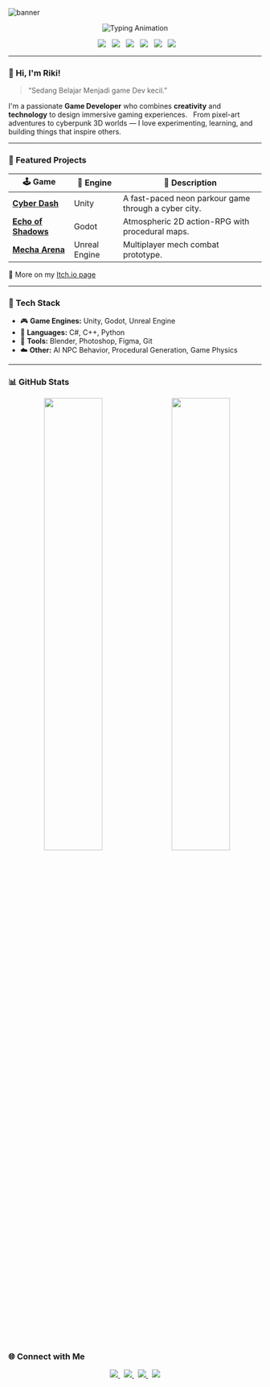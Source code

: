 ![banner](https://capsule-render.vercel.app/api?type=waving&color=0:0f0c29,50:302b63,100:24243e&height=200&section=header&text=Riki%20Hardianto%20&fontSize=40&fontColor=00ffff&animation=fadeIn&fontAlignY=35)

<p align="center">
  <img src="https://readme-typing-svg.vercel.app/?font=Fira+Code&size=27&pause=1000&color=00FFFF&center=true&vCenter=true&width=500&lines=🎮+Game+Developer;💡+Tech+Explorer;🔥+Creator+of+Virtual+Worlds" alt="Typing Animation" />
</p>

<p align="center">
  <img src="https://img.shields.io/badge/Unity-100000?style=for-the-badge&logo=unity&logoColor=white"/>
  <img src="https://img.shields.io/badge/Godot-478CBF?style=for-the-badge&logo=godot-engine&logoColor=white"/>
  <img src="https://img.shields.io/badge/Unreal-0E1128?style=for-the-badge&logo=unrealengine&logoColor=white"/>
  <img src="https://img.shields.io/badge/C%23-239120?style=for-the-badge&logo=c-sharp&logoColor=white"/>
  <img src="https://img.shields.io/badge/C++-00599C?style=for-the-badge&logo=cplusplus&logoColor=white"/>
  <img src="https://img.shields.io/badge/Python-FFD43B?style=for-the-badge&logo=python&logoColor=blue"/>
</p>

---

### 👋 Hi, I'm Riki!

> “Sedang Belajar Menjadi game Dev kecil.”

I'm a passionate **Game Developer** who combines **creativity** and **technology** to design immersive gaming experiences.  
From pixel-art adventures to cyberpunk 3D worlds — I love experimenting, learning, and building things that inspire others.

---

### 🚀 Featured Projects

| 🕹️ Game | 🧩 Engine | 📝 Description |
|----------|-----------|----------------|
| [**Cyber Dash**](https://github.com/rikihardiantodev/cyber-dash) | Unity | A fast-paced neon parkour game through a cyber city. |
| [**Echo of Shadows**](https://github.com/rikihardiantodev/echo-of-shadows) | Godot | Atmospheric 2D action-RPG with procedural maps. |
| [**Mecha Arena**](https://github.com/rikihardiantodev/mecha-arena) | Unreal Engine | Multiplayer mech combat prototype. |

🎯 More on my [Itch.io page](https://rikihardiantodev.itch.io)

---

### 🧠 Tech Stack

- 🎮 **Game Engines:** Unity, Godot, Unreal Engine  
- 🧰 **Languages:** C#, C++, Python  
- 🎨 **Tools:** Blender, Photoshop, Figma, Git  
- ☁️ **Other:** AI NPC Behavior, Procedural Generation, Game Physics  

---

### 📊 GitHub Stats

<p align="center">
  <img width="48%" src="https://github-readme-stats.vercel.app/api?username=rikihardiantodev&show_icons=true&theme=tokyonight&hide_border=true" />
  <img width="48%" src="https://github-readme-stats.vercel.app/api/top-langs/?username=rikihardiantodev&layout=compact&theme=tokyonight&hide_border=true" />
</p>

### 🌐 Connect with Me

<p align="center">
  <a href="https://github.com/rikihardiantodev">
    <img src="https://img.shields.io/badge/GitHub-181717?logo=github&style=for-the-badge&logoColor=white" />
  </a>
  &nbsp;
  <a href="https://rikihardiantodev.itch.io">
    <img src="https://img.shields.io/badge/Itch.io-FA5C5C?logo=itch.io&style=for-the-badge&logoColor=white" />
  </a>
  &nbsp;
  <a href="https://linkedin.com/in/rikihardiantodev">
    <img src="https://img.shields.io/badge/LinkedIn-0077B5?logo=linkedin&style=for-the-badge&logoColor=white" />
  </a>
  &nbsp;
  <a href="mailto:rikihardiantodev@gmail.com">
    <img src="https://img.shields.io/badge/Email-D14836?logo=gmail&style=for-the-badge&logoColor=white" />
  </a>
</p>
